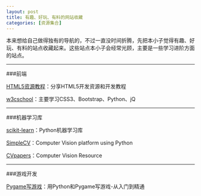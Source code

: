 ```yaml
---
layout: post
title: 有趣、好玩、有料的网站收藏
categories: [资源集合]
---
```


本来想给自己做得独有的导航的，不过一直没时间折腾，先把本小子觉得有趣、好玩、有料的站点收藏起来。这些站点本小子会经常光顾，主要是一些学习进阶方面的站点。

---

###前端

[HTML5资源教程](http://www.html5tricks.com/)：分享HTML5开发资源和开发教程

[w3cschool](http://www.w3cschool.cc/)：主要学习CSS3、Bootstrap、Python、jQ

---

###机器学习库

[scikit-learn](http://scikit-learn.org/stable/)：Python机器学习库

[SimpleCV](http://simplecv.org/)：Computer Vision platform using Python

[CVpapers](http://www.cvpapers.com/index.html)：Computer Vision Resource

---

###游戏开发

[Pygame写游戏](http://eyehere.net/2011/python-pygame-novice-professional-index/)：用Python和Pygame写游戏-从入门到精通
